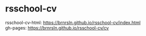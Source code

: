 # rsschool-cv

rsschool-cv-html: https://brnrsln.github.io/rsschool-cv/index.html  
gh-pages: https://brnrsln.github.io/rsschool-cv/cv
